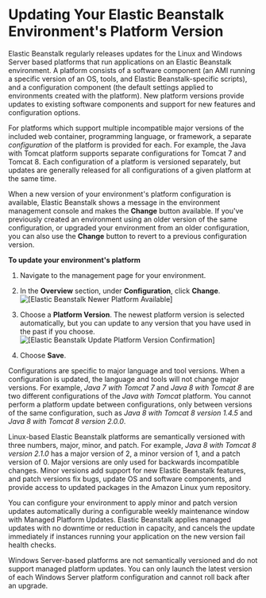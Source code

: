 # Updating Your Elastic Beanstalk Environment's Platform Version<a name="using-features.platform.upgrade"></a>

Elastic Beanstalk regularly releases updates for the Linux and Windows Server based platforms that run applications on an Elastic Beanstalk environment\. A platform consists of a software component \(an AMI running a specific version of an OS, tools, and Elastic Beanstalk\-specific scripts\), and a configuration component \(the default settings applied to environments created with the platform\)\. New platform versions provide updates to existing software components and support for new features and configuration options\.

For platforms which support multiple incompatible major versions of the included web container, programming language, or framework, a separate *configuration* of the platform is provided for each\. For example, the Java with Tomcat platform supports separate configurations for Tomcat 7 and Tomcat 8\. Each configuration of a platform is versioned separately, but updates are generally released for all configurations of a given platform at the same time\.

When a new version of your environment's platform configuration is available, Elastic Beanstalk shows a message in the environment management console and makes the **Change** button available\. If you've previously created an environment using an older version of the same configuration, or upgraded your environment from an older configuration, you can also use the **Change** button to revert to a previous configuration version\.

**To update your environment's platform**

1. Navigate to the management page for your environment\.

1. In the **Overview** section, under **Configuration**, click **Change**\.  
![\[Elastic Beanstalk Newer Platform Available\]](http://docs.aws.amazon.com/elasticbeanstalk/latest/dg/images/aeb-env-dashboard-changetonewplatform.png)

1. Choose a **Platform Version**\. The newest platform version is selected automatically, but you can update to any version that you have used in the past if you choose\.  
![\[Elastic Beanstalk Update Platform Version Confirmation\]](http://docs.aws.amazon.com/elasticbeanstalk/latest/dg/images/aeb-env-updateplatform-rollingon.png)

1. Choose **Save**\.

Configurations are specific to major language and tool versions\. When a configuration is updated, the language and tools will not change major versions\. For example, *Java 7 with Tomcat 7* and *Java 8 with Tomcat 8* are two different configurations of the *Java with Tomcat* platform\. You cannot perform a platform update between configurations, only between versions of the same configuration, such as *Java 8 with Tomcat 8 version 1\.4\.5* and *Java 8 with Tomcat 8 version 2\.0\.0*\.

Linux\-based Elastic Beanstalk platforms are semantically versioned with three numbers, major, minor, and patch\. For example, *Java 8 with Tomcat 8 version 2\.1\.0* has a major version of 2, a minor version of 1, and a patch version of 0\. Major versions are only used for backwards incompatible changes\. Minor versions add support for new Elastic Beanstalk features, and patch versions fix bugs, update OS and software components, and provide access to updated packages in the Amazon Linux yum repository\.

You can configure your environment to apply minor and patch version updates automatically during a configurable weekly maintenance window with Managed Platform Updates\. Elastic Beanstalk applies managed updates with no downtime or reduction in capacity, and cancels the update immediately if instances running your application on the new version fail health checks\.

Windows Server\-based platforms are not semantically versioned and do not support managed platform updates\. You can only launch the latest version of each Windows Server platform configuration and cannot roll back after an upgrade\.
